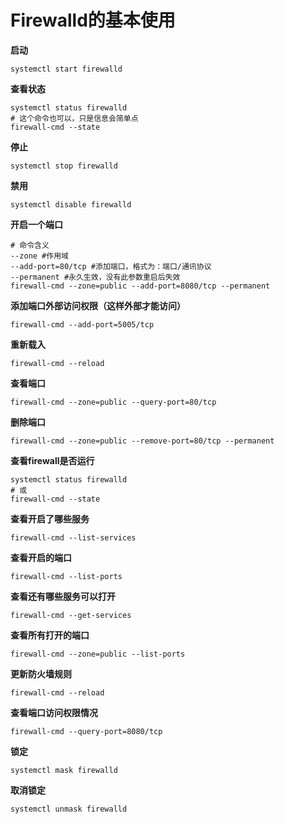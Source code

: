 # Firewalld的基本使用

**启动** 

```shell
systemctl start firewalld
```

**查看状态**

```shell
systemctl status firewalld 
# 这个命令也可以，只是信息会简单点
firewall-cmd --state 
```

**停止**

```shell
systemctl stop firewalld
```

**禁用**

```shell
systemctl disable firewalld
```

**开启一个端口**

```shell
# 命令含义
--zone #作用域
--add-port=80/tcp #添加端口，格式为：端口/通讯协议
--permanent #永久生效，没有此参数重启后失效
firewall-cmd --zone=public --add-port=8080/tcp --permanent
```

**添加端口外部访问权限（这样外部才能访问）**

```shell
firewall-cmd --add-port=5005/tcp
```

**重新载入**

```shell
firewall-cmd --reload
```

**查看端口**

```shell
firewall-cmd --zone=public --query-port=80/tcp
```

**删除端口**

```shell
firewall-cmd --zone=public --remove-port=80/tcp --permanent
```

**查看firewall是否运行**

```shell
systemctl status firewalld
# 或
firewall-cmd --state
```

**查看开启了哪些服务**

```shell
firewall-cmd --list-services
```

**查看开启的端口**

```shell
firewall-cmd --list-ports
```

**查看还有哪些服务可以打开**

```shell
firewall-cmd --get-services
```

**查看所有打开的端口**

```shell
firewall-cmd --zone=public --list-ports
```

**更新防火墙规则**

```shell
firewall-cmd --reload
```

**查看端口访问权限情况**

```shell
firewall-cmd --query-port=8080/tcp
```

**锁定**

```shell
systemctl mask firewalld
```

**取消锁定**

```shell
systemctl unmask firewalld
```

